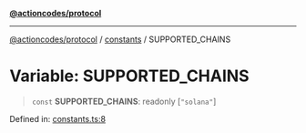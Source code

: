 [**@actioncodes/protocol**](../../README.md)

***

[@actioncodes/protocol](../../modules.md) / [constants](../README.md) / SUPPORTED\_CHAINS

# Variable: SUPPORTED\_CHAINS

> `const` **SUPPORTED\_CHAINS**: readonly \[`"solana"`\]

Defined in: [constants.ts:8](https://github.com/otaprotocol/actioncodes/blob/007a9e0d8a0303f8bd7d2ee1ee5ee3e0ff8d987c/src/constants.ts#L8)

